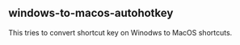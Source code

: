## windows-to-macos-autohotkey

This tries to convert shortcut key on Winodws to MacOS shortcuts. 

